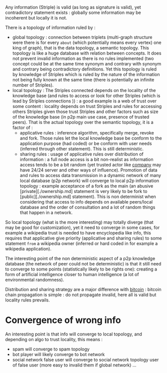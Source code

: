 [hm]: # (+++)
[hm]: # (date = "2015-05-30T12:43:26+01:00")
[hm]: # (draft = true)
[hm]: # (title = "Topology in P2P striple")
[hm]: # (weight = 1)
[hm]: # (categories = ["Striple","Concept"])
[hm]: # (tags = ["topology","locality","wot","trust","value"])
[hm]: # (+++)


Any information (Striple) is valid (as long as signature is valid), yet contradictory statement exists : globally some information may be incoherent but locally it is not.

There is a topology of information ruled by :
  - global topology : connection between triplets (multi-graph structure were there is for every `about` (which potentially means every vertex) one king of graph), that is the data topology, a semantic topology. This topology is like a huge database with relation between concepts. It does not prevent invalid information as there is no rules implemented (two concept could be at the same time synonym and contrary with synonym and contrary being contradictory definitions.
Yet this topology is ruled by knowledge of Striples which is ruled by the nature of the information not being fully known at the same time (there is potentially an infinite number of Striples). 
  - local topology : The Striples connected depends on the locality of the knowledge base (and rules to access or look for other Striples (which is lead by Striples connections )) : a good example is a web of trust over some content : locality depends on trust Striples and rules for accessing others Striples given those trust Striples and other factors such as size of the knowledge base (in p2p main use case, presence of trusted peers). That is the actual topology over the semantic topology, it is a factor of :
    - applicative rules : inference algorithm, specifically merge, revoke and fork. Those rules let the local knowledge base be conform to the application purpose (had coded) or be conform with user needs (inferred through other statement). This is still deterministic.
    - sharing rules : usage of applicative rules over distribution of information : a full node access is a bit non-realist as information access tends to be a bit random (yet trusted actor like [company](./company.md) may have 24/24 server and other ways of influence).
    Promotion of data and rules to access data transmission in a dynamic network of many local database (p2p network) will converge to local p2p information topology : example acceptance of a fork as the main (an abusive [private][./ownership.md] statement is very likely to be fork to [public][./ownership.md] statement). This is non determinist when considering that access to info depends on available peers/local database and the order of consultation and a lot of random things that happen in a network.


So local topology (what is the more interesting) may totally diverge (that may be good for customization), yet it need to converge in some cases, for example a wikipedia trust is needed to have encyclopedia like info, this requires that applicative give priority (applicative and sharing rules) to some statement `from` a wikipedia owner (inferred or hard coded in for example a wikipedia application). 

The interesting point of the non deterministic aspect of a p2p knowledge database (the network of peer could not be deterministic) is that it still need to converge to some points (statistically likely to be rights one): creating a form of artificial intelligence closer to human intelligence (a lot of environmental randomness).

Distribution and sharing strategy are a major difference with [bitcoin](./sidechain.md) : bitcoin chain propagation is simple : do not propagate invalid, here all is valid but locality rules prevails. 

# Convergence of wrong info


An interesting point is that info will converge to local topology, and depending on algo to trust locality, this means :

- spam will converge to spam topology
- bot player will likely converge to bot network
- social network false user will converge to social network topology user of false user (more easy to invalid them if global network)
...
